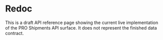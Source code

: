 # Redoc

<p class="redoc-note">This is a draft API reference page showing the current live implementation of the PRO Shipments API surface. It does not represent the finished data contract. </p>

<div id="redoc"></div>
<script src="https://cdn.jsdelivr.net/npm/redoc/bundles/redoc.standalone.js"> </script> 
<script>
    Redoc.init('https://raw.githubusercontent.com/andywalton7/ReDocTest/master/shipments-api-file.json', {
        hideDownloadButton: true,
        requiredPropsFirst: 1,
        expandResponses: "200",
        theme: {
        colors: {
            tonalOffset: '0',
            primary: {
            main: '#494B52'
            },
            success: {
            main: '#54b92b'
            },
            http: {
            get: '#FF055E',
            post: '#FF055E',
            put: '#FF055E',
            options: '#d3ca12',
            patch: '#e09d43',
            delete: '#FF055E',
            basic: '#999',
            link: '##FF055E',
            head: '##FF055E',
            },
        },
        typography: {
            fontSize: '14px',
            fontFamily: 'Circular Pro Book, sans-serif',
            headings: {
            fontFamily: 'Circular Pro Black, sans-serif',
            },
        },
        menu: {
            backgroundColor: '#fff',
            textColor: '#404040',
        },
        logo: {
            maxWidth: '180px',
        },
        rightPanel: {
            textColor: '#f7f7f7',
        }
        }
    }, document.getElementById('redoc'))
</script>
